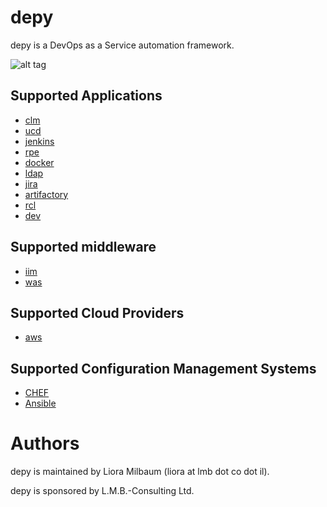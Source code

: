 # depy

depy is a DevOps as a Service automation framework.

![alt tag](https://github.com/lioramilbaum/depy/blob/master/images/depy.png)

## Supported Applications
* [clm](https://github.com/lioramilbaum/depy/blob/master/apps/clm.md "Title")
* [ucd](https://github.com/lioramilbaum/depy/blob/master/apps/ucd.md "Title")
* [jenkins](https://github.com/lioramilbaum/depy/blob/master/apps/jenkins.md "Title")
* [rpe](https://github.com/lioramilbaum/depy/blob/master/apps/rpe.md "Title")
* [docker](https://github.com/lioramilbaum/depy/blob/master/apps/docker.md "Title")
* [ldap](https://github.com/lioramilbaum/depy/blob/master/apps/ldap.md "Title")
* [jira](https://github.com/lioramilbaum/depy/blob/master/apps/jira.md "Title")
* [artifactory](https://github.com/lioramilbaum/depy/blob/master/apps/artifactory.md "Title")
* [rcl](https://github.com/lioramilbaum/depy/blob/master/apps/rcl.md "Title")
* [dev](https://github.com/lioramilbaum/depy/blob/master/apps/dev.md "Title")

## Supported middleware
* [iim](https://github.com/lioramilbaum/depy/blob/master/middleware/iim.md "Title")
* [was](https://github.com/lioramilbaum/depy/blob/master/middleware/was.md "Title")

## Supported Cloud Providers
* [aws](https://github.com/lioramilbaum/depy/blob/master/cloud/aws.md "Title")

## Supported Configuration Management Systems
* [CHEF](https://github.com/lioramilbaum/depy/blob/master/cm/chef.md "Title")
* [Ansible](https://github.com/lioramilbaum/depy/blob/master/cm/ansible.md "Title")

# Authors

depy is maintained by Liora Milbaum (liora at lmb dot co dot il).

depy is sponsored by L.M.B.-Consulting Ltd.

